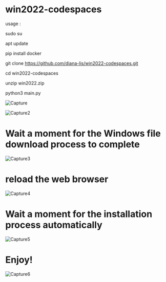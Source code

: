 # win2022-codespaces
usage :

sudo su

apt update

pip install docker

git clone https://github.com/diana-lis/win2022-codespaces.git

cd win2022-codespaces

unzip win2022.zip

python3 main.py

![Capture](https://github.com/user-attachments/assets/71a2eae0-1697-4a7f-8a56-73aa22246479)

![Capture2](https://github.com/user-attachments/assets/715ff377-9a9a-4bf9-b2cd-1e094cabf348)

# Wait a moment for the Windows file download process to complete
![Capture3](https://github.com/user-attachments/assets/1515451d-9d42-451d-90cd-73e8983cc23c)
# reload the web browser
![Capture4](https://github.com/user-attachments/assets/9a9c83de-7909-4db7-a69c-9a4342d9af20)
# Wait a moment for the installation process automatically
![Capture5](https://github.com/user-attachments/assets/4e7034de-6186-41bf-800e-9f4e92caf3fb)
# Enjoy!
![Capture6](https://github.com/user-attachments/assets/6124d70e-4530-4fee-88dd-21ff521dec5e)
